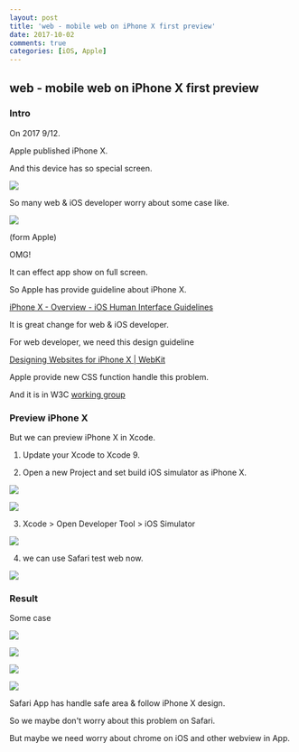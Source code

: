 ```yaml
---
layout: post
title: 'web - mobile web on iPhone X first preview'
date: 2017-10-02
comments: true
categories: [iOS, Apple]
---
```

## web - mobile web on iPhone X first preview

### Intro

On 2017 9/12.

Apple published iPhone X.

And this device has so special screen.

<img src="https://firebasestorage.googleapis.com/v0/b/storage-bucket-83851.appspot.com/o/logdown%2F%E8%9E%A2%E5%B9%95%E5%BF%AB%E7%85%A7%202017-10-02%20%E4%B8%8A%E5%8D%8811.23.11.png?alt=media&amp;token=2072f272-5d9a-4d36-9552-ea68113a4afe">

So many web & iOS developer worry about some case like.

<img src="https://www.apple.com/newsroom/videos/iphone-x-ar/posters/iPhone_X_AR_The_Machines_571x321.jpg.large.jpg">

(form Apple)

OMG!

It can effect app show on full screen.

So Apple has provide guideline about iPhone X.

[iPhone X - Overview - iOS Human Interface Guidelines](https://developer.apple.com/ios/human-interface-guidelines/overview/iphone-x/)

It is great change for web & iOS developer.

For web developer, we need this design guideline

[Designing Websites for iPhone X | WebKit](https://webkit.org/blog/7929/designing-websites-for-iphone-x/)

Apple provide new CSS function handle this problem.

And it is in W3C [working group](https://github.com/w3c/csswg-drafts/issues/1693#issuecomment-330909067)

### Preview iPhone X

But we can preview iPhone X in Xcode.

1. Update your Xcode to Xcode 9.

2. Open a new Project and set build iOS simulator as iPhone X.

![](https://firebasestorage.googleapis.com/v0/b/storage-bucket-83851.appspot.com/o/logdown%2F%E8%9E%A2%E5%B9%95%E5%BF%AB%E7%85%A7%202017-10-02%20%E4%B8%8A%E5%8D%8811.51.49.png?alt=media&token=df8b38b8-add6-4a49-812b-8a65d5cc2a2a)

![](https://firebasestorage.googleapis.com/v0/b/storage-bucket-83851.appspot.com/o/logdown%2F%E8%9E%A2%E5%B9%95%E5%BF%AB%E7%85%A7%202017-10-02%20%E4%B8%8A%E5%8D%8811.52.03.png?alt=media&token=dff6a51f-979d-415e-ad37-fff7c01fcb83)

3. Xcode > Open Developer Tool > iOS Simulator

![](https://firebasestorage.googleapis.com/v0/b/storage-bucket-83851.appspot.com/o/logdown%2F%E8%9E%A2%E5%B9%95%E5%BF%AB%E7%85%A7%202017-10-02%20%E4%B8%8A%E5%8D%8811.52.46.png?alt=media&token=a3318002-8d07-47b8-9c2b-05960bc3c356)

4. we can use Safari test web now.

![](https://firebasestorage.googleapis.com/v0/b/storage-bucket-83851.appspot.com/o/logdown%2F%E8%9E%A2%E5%B9%95%E5%BF%AB%E7%85%A7%202017-10-02%20%E4%B8%8B%E5%8D%8812.11.24.png?alt=media&token=05515073-1ba1-4b98-a1d1-be3b08587fc2)

### Result

Some case

![](https://firebasestorage.googleapis.com/v0/b/storage-bucket-83851.appspot.com/o/logdown%2F%E8%9E%A2%E5%B9%95%E5%BF%AB%E7%85%A7%202017-10-02%20%E4%B8%8B%E5%8D%8812.14.15.png?alt=media&token=c91ea97a-e1ac-4ee6-9b7e-ab06ad0e0d42)

![](https://firebasestorage.googleapis.com/v0/b/storage-bucket-83851.appspot.com/o/logdown%2F%E8%9E%A2%E5%B9%95%E5%BF%AB%E7%85%A7%202017-10-02%20%E4%B8%8B%E5%8D%8812.13.27.png?alt=media&token=c43337d7-fec7-4e5a-a6d1-951b8aed1228)

![](https://firebasestorage.googleapis.com/v0/b/storage-bucket-83851.appspot.com/o/logdown%2F%E8%9E%A2%E5%B9%95%E5%BF%AB%E7%85%A7%202017-10-02%20%E4%B8%8B%E5%8D%8812.14.41.png?alt=media&token=bf6b3221-45a6-4c14-afa1-c353e9aa485c)

![](https://firebasestorage.googleapis.com/v0/b/storage-bucket-83851.appspot.com/o/logdown%2F%E8%9E%A2%E5%B9%95%E5%BF%AB%E7%85%A7%202017-10-02%20%E4%B8%8B%E5%8D%8812.14.57.png?alt=media&token=5a6a397d-d109-4d9e-8720-2e7d72f79125)

Safari App has handle safe area & follow iPhone X design.

So we maybe don't worry about this problem on Safari.

But maybe we need worry about chrome on iOS and other webview in App.
